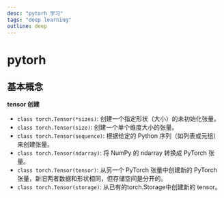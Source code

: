 ```yaml
---
desc: "pytorh 学习"
tags: "deep learning"
outline: deep
---
```


# pytorh

## 基本概念

**tensor 创建**
- `class torch.Tensor(*sizes)`: 创建一个指定形状（大小）的未初始化张量。
- `class torch.Tensor(size)`: 创建一个单个维度大小的张量。
- `class torch.Tensor(sequence)`: 根据给定的 Python 序列（如列表或元组）来创建张量。
- `class torch.Tensor(ndarray)`: 将 NumPy 的 ndarray 转换成 PyTorch 张量。
- `class torch.Tensor(tensor)`: 从另一个 PyTorch 张量中创建新的 PyTorch 张量，新旧两者数据和形状相同，但存储空间是分开的。
- `class torch.Tensor(storage)`: 从已有的torch.Storage中创建新的 tensor。

